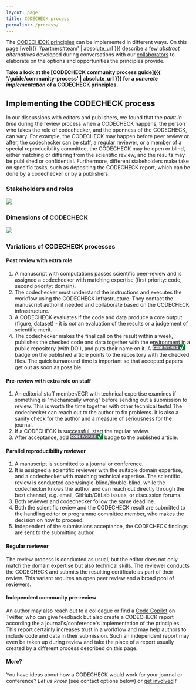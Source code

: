 ```yaml
---
layout: page
title: CODECHECK process
permalink: /process/
---
```


The [CODECHECK principles](/) can be implemented in different ways.
On this page [we]({{ '/partners#team' | absolute_url }}) describe a few _abstract alternatives_ developed during conversations with our [collaborators](/partners#collaborators) to elaborate on the options and opportunities the principles provide.

**Take a look at the [CODECHECK community process guide]({{ '/guide/community-process' | absolute_url }}) for a _concrete implementation_ of a CODECHECK principles.**

## Implementing the CODECHECK process

In our discussions with editors and publishers, we found that the _point in time_ during the review process when a CODECHECK happens, the person who takes the role of codechecker, and the openness of the CODECHECK, can vary.
For example, the CODECHECK may happen before peer review or after, the codechecker can be staff, a regular reviewer, or a member of a special reproducibility committee, the CODECHECK may be open or blind, either matching or differing from the scientific review, and the results may be published or confidential.
Furthermore, different stakeholders make take on specific tasks, such as depositing the CODECHECK report, which can be done by a codechecker or by a publishers.

### Stakeholders and roles

<img src="https://docs.google.com/drawings/d/e/2PACX-1vQ02PwUmSs2mCpGh1b9rqI9b6yk8uIVX2RyCj3ac9W2U7quzQHFVJpQtrOxg1eqLrLMD6174PjDfCEq/pub?w=767&amp;h=410">

### Dimensions of CODECHECK

<img src="https://docs.google.com/drawings/d/e/2PACX-1vQFaeUaBVzc1g39rGRfD9TKJkpC-Je3VY0fd0kClv_EQ-2Xcqr5ZlTYC5SeNtBuLA_UvrLbf_SSQ8Qm/pub?w=770&amp;h=271">

### Variations of CODECHECK processes

#### Post review with extra role

1. A manuscript with computations passes scientific peer-review and is assigned a codechecker with matching expertise (first priority: code, second priority: domain).
1. The codechecker must understand the instructions and executes the workflow using the CODECHECK infrastructure.
   They contact the manuscript author if needed and collaborate based on the CODECHECK infrastructure.
1. A CODECHECK evaluates if the code and data produce a core output (figure, dataset) - it is _not_ an evaluation of the results or a judgement of scientific merit.
1. The codechecker makes the final call on the result within a week, publishes the checked code and data together with the environment in a public repository (with DOI), and puts their name on it. A <img src="/img/codeworks-badge.svg" alt="CODECHECK badge" height="16" style="margin-top: -4px;" /> badge on the published article points to the repository with the checked files.
   The quick turnaround time is important so that accepted papers get out as soon as possible.

#### Pre-review with extra role on staff

1. An editorial staff member/ECR with technical expertise examines if something is "mechanically wrong" before sending out a submission to review.
   This is worth the time together with other technical tests! The codechecker can reach out to the author to fix problems.
   It is also a sanity check for the author and a measure of seriousness for the journal.
1. If a CODECHECK is successful, start the regular review.
1. After acceptance, add <img src="/img/codeworks-badge.svg" alt="CODECHECK badge" height="16" style="margin-top: -4px;" /> badge to the published article.

#### Parallel reproducibility reviewer

1. A manuscript is submitted to a journal or conference.
1. It is assigned a scientific reviewer with the suitable domain expertise, and a codechecker with matching technical expertise.
   The scientific review is conducted open/single-blind/double-blind, while the codechecker knows the author and can reach out directly through the best channel, e.g. email, GitHub/GitLab issues, or discussion forums.
1. Both reviewer and codechecker follow the same deadline.
1. Both the scientific review and the CODECHECK result are submitted to the handling editor or programme committee member, who makes the decision on how to proceed.
1. Independent of the submissions acceptance, the CODECHECK findings are sent to the submitting author.

#### Regular reviewer

The review process is conducted as usual, but the editor does not only match the domain expertise but also technical skills.
The reviewer conducts the CODECHECK and submits the resulting certificate as part of their review.
This variant requires an open peer review and a broad pool of reviewers.

#### Independent community pre-review

An author may also reach out to a colleague or find a [Code Copilot](https://twitter.com/Code_Copilot) on Twitter, who can give feedback but also create a CODECHECK report according the a journal's/conference's implementation of the principles.
This report certainly increases trust in a workflow and may help authors to include code and data in their submission.
Such an independent report may even be taken up during review and take the place of a report usually created by a different process described on this page.

#### More?

You have ideas about how a CODECHECK would work for your journal or conference? _Let us know_ (see contact options below) or [get involved](/get-involved) _!_
